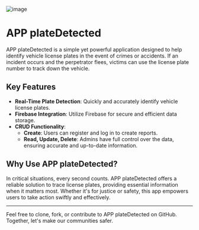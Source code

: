 ![image](https://github.com/AqilahFedura/Plate-Detected/assets/122027054/93ad1a7c-c950-4681-87ad-4e614e8045e2)
# APP plateDetected

APP plateDetected is a simple yet powerful application designed to help identify vehicle license plates in the event of crimes or accidents. If an incident occurs and the perpetrator flees, victims can use the license plate number to track down the vehicle. 

## Key Features

- **Real-Time Plate Detection**: Quickly and accurately identify vehicle license plates.
- **Firebase Integration**: Utilize Firebase for secure and efficient data storage.
- **CRUD Functionality**: 
  - **Create**: Users can register and log in to create reports.
  - **Read, Update, Delete**: Admins have full control over the data, ensuring accurate and up-to-date information.

## Why Use APP plateDetected?

In critical situations, every second counts. APP plateDetected offers a reliable solution to trace license plates, providing essential information when it matters most. Whether it's for justice or safety, this app empowers users to take action swiftly and effectively.

---

Feel free to clone, fork, or contribute to APP plateDetected on GitHub. Together, let's make our communities safer.
